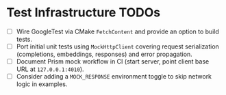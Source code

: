 # Test Infrastructure TODOs

- [ ] Wire GoogleTest via CMake `FetchContent` and provide an option to build tests.
- [ ] Port initial unit tests using `MockHttpClient` covering request serialization (completions, embeddings, responses) and error propagation.
- [ ] Document Prism mock workflow in CI (start server, point client base URL at `127.0.0.1:4010`).
- [ ] Consider adding a `MOCK_RESPONSE` environment toggle to skip network logic in examples.
